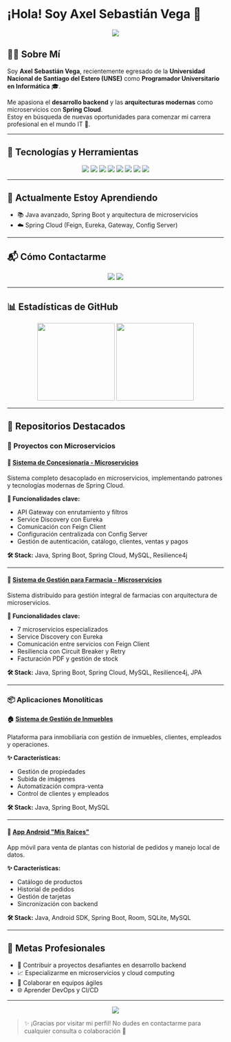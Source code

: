 # ¡Hola! Soy Axel Sebastián Vega 👋

<p align="center">
  <img src="https://capsule-render.vercel.app/api?type=waving&color=0:06B6D4,100:9333EA&height=200&section=header&text=Backend%20Developer&fontSize=45&fontColor=fff&animation=twinkling&fontAlignY=35"/>
</p>

## 👨‍💻 Sobre Mí  

Soy **Axel Sebastián Vega**, recientemente egresado de la **Universidad Nacional de Santiago del Estero (UNSE)** como **Programador Universitario en Informática** 🎓.  

Me apasiona el **desarrollo backend** y las **arquitecturas modernas** como microservicios con **Spring Cloud**.  
Estoy en búsqueda de nuevas oportunidades para comenzar mi carrera profesional en el mundo IT 🚀.  

---

## 🧰 Tecnologías y Herramientas  

<p align="center">
  <img src="https://img.shields.io/badge/Java-ED8B00?style=for-the-badge&logo=java&logoColor=white"/>
  <img src="https://img.shields.io/badge/Spring-6DB33F?style=for-the-badge&logo=spring&logoColor=white"/>
  <img src="https://img.shields.io/badge/Spring_Cloud-6DB33F?style=for-the-badge&logo=spring&logoColor=white"/>
  <img src="https://img.shields.io/badge/MySQL-00758F?style=for-the-badge&logo=mysql&logoColor=white"/>
  <img src="https://img.shields.io/badge/Android-3DDC84?style=for-the-badge&logo=android&logoColor=white"/>
  <img src="https://img.shields.io/badge/SQLite-07405E?style=for-the-badge&logo=sqlite&logoColor=white"/>
  <img src="https://img.shields.io/badge/Swagger-85EA2D?style=for-the-badge&logo=swagger&logoColor=black"/>
  <img src="https://img.shields.io/badge/Git-F05032?style=for-the-badge&logo=git&logoColor=white"/>
</p>

---

## 🌱 Actualmente Estoy Aprendiendo  

- 📚 Java avanzado, Spring Boot y arquitectura de microservicios  
- ☁️ Spring Cloud (Feign, Eureka, Gateway, Config Server)  

---

## 📬 Cómo Contactarme  

<p align="center">
  <a href="mailto:axelseba483@gmail.com"><img src="https://img.shields.io/badge/Gmail-D14836?style=for-the-badge&logo=gmail&logoColor=white"/></a>
  <a href="https://www.linkedin.com/in/axelseba483/"><img src="https://img.shields.io/badge/LinkedIn-0A66C2?style=for-the-badge&logo=linkedin&logoColor=white"/></a>
</p>

---

## 📊 Estadísticas de GitHub  

<p align="center">
  <img src="https://github-readme-stats.vercel.app/api?username=axelvega483&show_icons=true&theme=radical" height="180"/>
  <img src="https://github-readme-stats.vercel.app/api/top-langs/?username=axelvega483&layout=compact&theme=radical" height="180"/>
</p>

---

## 📌 Repositorios Destacados  

### 🚀 Proyectos con Microservicios  

#### 🚗 [Sistema de Concesionaria - Microservicios](https://github.com/axelvega483/Microservicios-Concesionaria)  
Sistema completo desacoplado en microservicios, implementando patrones y tecnologías modernas de Spring Cloud.  

**🔧 Funcionalidades clave:**  
- API Gateway con enrutamiento y filtros  
- Service Discovery con Eureka  
- Comunicación con Feign Client  
- Configuración centralizada con Config Server  
- Gestión de autenticación, catálogo, clientes, ventas y pagos  

**🛠️ Stack:** Java, Spring Boot, Spring Cloud, MySQL, Resilience4j  

---

#### 💊 [Sistema de Gestión para Farmacia - Microservicios](https://github.com/axelvega483/Microservicios-farmacia)  
Sistema distribuido para gestión integral de farmacias con arquitectura de microservicios.  

**🔧 Funcionalidades clave:**  
- 7 microservicios especializados  
- Service Discovery con Eureka  
- Comunicación entre servicios con Feign Client  
- Resiliencia con Circuit Breaker y Retry  
- Facturación PDF y gestión de stock  

**🛠️ Stack:** Java, Spring Boot, Spring Cloud, MySQL, Resilience4j, JPA  

---

### 📦 Aplicaciones Monolíticas  

#### 🏠 [Sistema de Gestión de Inmuebles](https://github.com/axelvega483/Inmobiliaria-backend)  
Plataforma para inmobiliaria con gestión de inmuebles, clientes, empleados y operaciones.  

**✨ Características:**  
- Gestión de propiedades  
- Subida de imágenes  
- Automatización compra-venta  
- Control de clientes y empleados  

**🛠️ Stack:** Java, Spring Boot, MySQL  

---

#### 🌿 [App Android "Mis Raíces"](https://github.com/axelvega483/Mis-Raices)  
App móvil para venta de plantas con historial de pedidos y manejo local de datos.  

**✨ Características:**  
- Catálogo de productos  
- Historial de pedidos  
- Gestión de tarjetas  
- Sincronización con backend  

**🛠️ Stack:** Java, Android SDK, Spring Boot, Room, SQLite, MySQL  

---

## 🎯 Metas Profesionales  

- 🚀 Contribuir a proyectos desafiantes en desarrollo backend  
- 📈 Especializarme en microservicios y cloud computing  
- 🤝 Colaborar en equipos ágiles  
- 🌐 Aprender DevOps y CI/CD  

---

<p align="center">
  <img src="https://capsule-render.vercel.app/api?type=waving&color=0:9333EA,100:06B6D4&height=120&section=footer"/>
</p>

> ✨ ¡Gracias por visitar mi perfil! No dudes en contactarme para cualquier consulta o colaboración 🚀
